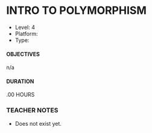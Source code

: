 # INTRO TO POLYMORPHISM
* Level: 4
* Platform: 
* Type: 

#### OBJECTIVES
n/a

#### DURATION
.00 HOURS

### TEACHER NOTES 

* Does not exist yet.